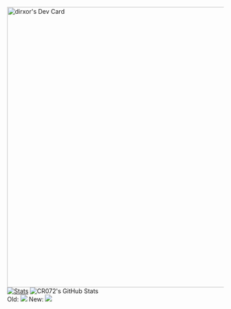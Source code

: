 <a href="https://app.daily.dev/crazymath072"><img src="https://api.daily.dev/devcards/v2/wzlAUic7L18INkgAfv03V.png?type=wide&r=tzp" width="652" alt="dirxor's Dev Card"/></a>
[![Stats](https://awesome-github-stats.azurewebsites.net/user-stats/dirxor?cardType=github&theme=dark&preferLogin=false)](https://git.io/awesome-stats-card)
<img src="https://github-readme-stats.vercel.app/api/top-langs/?username=dirxor&theme=dark&show_icons=true&hide_border=true&layout=compact" alt="CR072's GitHub Stats" /><br>
Old: <img src="https://komarev.com/ghpvc/?username=CR072&color=blue"> New: <img src="https://komarev.com/ghpvc/?username=dirxor&color=blue">

